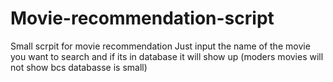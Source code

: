 # Movie-recommendation-script

Small scrpit for movie recommendation
Just input the name of the movie you want to search and if its in database it will show up (moders movies will not show bcs databasse is small)
